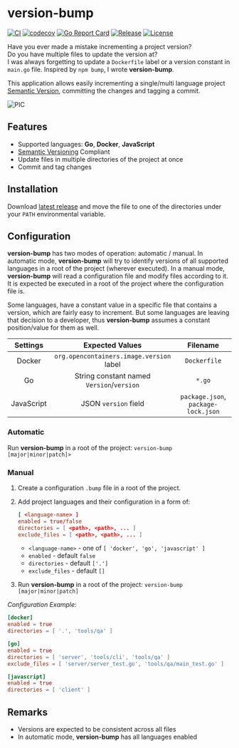 # version-bump

[![CI](https://github.com/joe-at-startupmedia/version-bump/actions/workflows/ci.yml/badge.svg)](https://github.com/joe-at-startupmedia/version-bump/actions/workflows/ci.yml)
[![codecov](https://codecov.io/gh/joe-at-startupmedia/version-bump/graph/badge.svg?token=HHRUHCX1EJ)](https://codecov.io/gh/joe-at-startupmedia/version-bump)
[![Go Report Card](https://goreportcard.com/badge/github.com/joe-at-startupmedia/version-bump/v2)](https://goreportcard.com/report/github.com/joe-at-startupmedia/version-bump/v2)
[![Release](https://img.shields.io/github/v/release/joe-at-startupmedia/version-bump)](https://github.com/joe-at-startupmedia/version-bump/releases/latest)
[![License](https://img.shields.io/github/license/joe-at-startupmedia/version-bump)](LICENSE.md)

Have you ever made a mistake incrementing a project version?  
Do you have multiple files to update the version at?  
I was always forgetting to update a `Dockerfile` label or a version constant in `main.go` file. Inspired by `npm bump`, I wrote **version-bump**.  

This application allows easily incrementing a single/multi language project [Semantic Version](https://semver.org/), committing the changes and tagging a commit.

![PIC](docs/images/demo.png)

## Features

- Supported languages: **Go**, **Docker**, **JavaScript**
- [Semantic Versioning](https://semver.org/) Compliant
- Update files in multiple directories of the project at once
- Commit and tag changes

## Installation

Download [latest release](https://github.com/joe-at-startupmedia/version-bump/releases/latest) and move the file to one of the directories under your `PATH` environmental variable.

## Configuration

**version-bump** has two modes of operation: automatic / manual.
In automatic mode, **version-bump** will try to identify versions of all supported languages in a root of the project (wherever executed).
In a manual mode, **version-bump** will read a configuration file and modify files according to it. It is expected be executed in a root of the project where the configuration file is.

Some languages, have a constant value in a specific file that contains a version, which are fairly easy to increment.
But some languages are leaving that decision to a developer, thus **version-bump** assumes a constant position/value for them as well.

| Settings      | Expected Values                               | Filename                              |
|:-------------:|:---------------------------------------------:|:-------------------------------------:|
| Docker        | `org.opencontainers.image.version` label      | `Dockerfile`                          |
| Go            | String constant named `Version`/`version`     | `*.go`                                |
| JavaScript    | JSON `version` field                          | `package.json`, `package-lock.json`   |

### Automatic

Run **version-bump** in a root of the project: `version-bump [major|minor|patch]>`

### Manual

1. Create a configuration `.bump` file in a root of the project.
2. Add project languages and their configuration in a form of:

    ```toml
    [ <language-name> ]
    enabled = true/false
    directories = [ <path>, <path>, ... ]
    exclude_files = [ <path>, <path>, ... ]
    ```

    - `<language-name>` - one of `[ 'docker', 'go', 'javascript' ]`
    - `enabled` - default `false`
    - `directories` - default `['.']`
    - `exclude_files` - default `[]`

3. Run **version-bump** in a root of the project: `version-bump [major|minor|patch]`

*Configuration Example:*

```toml
[docker]
enabled = true
directories = [ '.', 'tools/qa' ]

[go]
enabled = true
directories = [ 'server', 'tools/cli', 'tools/qa' ]
exclude_files = [ 'server/server_test.go', 'tools/qa/main_test.go' ]

[javascript]
enabled = true
directories = [ 'client' ]
```

## Remarks

- Versions are expected to be consistent across all files
- In automatic mode, **version-bump** has all languages enabled
